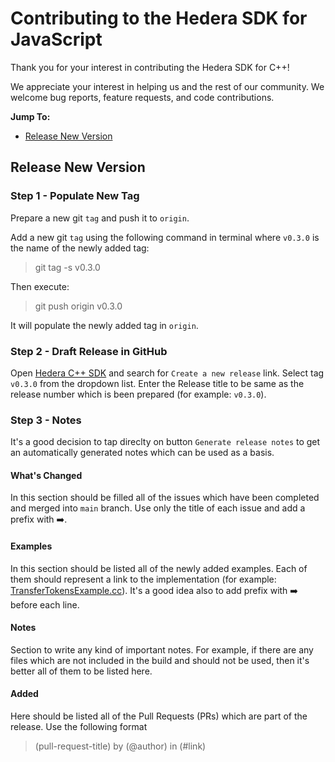 # Contributing to the Hedera SDK for JavaScript

Thank you for your interest in contributing the Hedera SDK for C++!

We appreciate your interest in helping us and the rest of our community. We welcome bug reports, feature requests, and code contributions.

**Jump To:**

- [Release New Version](#release-new-version)

## Release New Version

### Step 1 - Populate New Tag

Prepare a new git `tag` and push it to `origin`.

Add a new git `tag` using the following command in terminal where `v0.3.0` is the name of the newly added tag:
> git tag -s v0.3.0

Then execute:
> git push origin v0.3.0

It will populate the newly added tag in `origin`. 

### Step 2 - Draft Release in GitHub

Open [Hedera C++ SDK](https://github.com/hashgraph/hedera-sdk-cpp) and search for `Create a new release` link.
Select tag `v0.3.0` from the dropdown list. Enter the Release title to be same as the release number which is been prepared (for example: `v0.3.0`).

### Step 3 - Notes

It's a good decision to tap direclty on button `Generate release notes` to get an automatically generated notes which can be used as a basis.

#### What's Changed

In this section should be filled all of the issues which have been completed and merged into `main` branch. Use only the title of each issue and add a prefix with ➡️.

#### Examples

In this section should be listed all of the newly added examples. Each of them should represent a link to the implementation (for example: [TransferTokensExample.cc](TransferTokensExample.cc)). It's a good idea also to add prefix with ➡️ before each line.

#### Notes

Section to write any kind of important notes. For example, if there are any files which are not included in the build and should not be used, then it's better all of them to be listed here.

#### Added

Here should be listed all of the Pull Requests (PRs) which are part of the release. Use the following format
> (pull-request-title) by (@author) in (#link)
